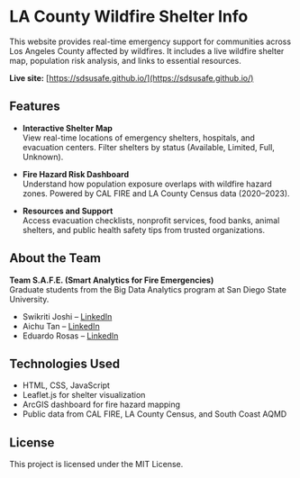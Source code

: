 # LA County Wildfire Shelter Info

This website provides real-time emergency support for communities across Los Angeles County affected by wildfires. It includes a live wildfire shelter map, population risk analysis, and links to essential resources.

**Live site:** [https://sdsusafe.github.io/](https://sdsusafe.github.io/)

## Features

- **Interactive Shelter Map**  
  View real-time locations of emergency shelters, hospitals, and evacuation centers. Filter shelters by status (Available, Limited, Full, Unknown).

- **Fire Hazard Risk Dashboard**  
  Understand how population exposure overlaps with wildfire hazard zones. Powered by CAL FIRE and LA County Census data (2020–2023).

- **Resources and Support**  
  Access evacuation checklists, nonprofit services, food banks, animal shelters, and public health safety tips from trusted organizations.

## About the Team

**Team S.A.F.E. (Smart Analytics for Fire Emergencies)**  
Graduate students from the Big Data Analytics program at San Diego State University.

- Swikriti Joshi – [LinkedIn](https://www.linkedin.com/in/swikritijoshi/)  
- Aichu Tan – [LinkedIn](https://www.linkedin.com/in/aichutan/)  
- Eduardo Rosas – [LinkedIn](https://www.linkedin.com/in/eddie-rosas-011184142/)

## Technologies Used

- HTML, CSS, JavaScript
- Leaflet.js for shelter visualization
- ArcGIS dashboard for fire hazard mapping
- Public data from CAL FIRE, LA County Census, and South Coast AQMD

## License

This project is licensed under the MIT License.
